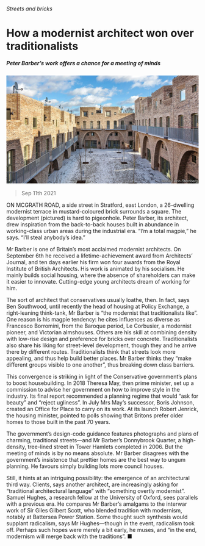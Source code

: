 ###### Streets and bricks

# How a modernist architect won over traditionalists 

##### Peter Barber’s work offers a chance for a meeting of minds 

![image](images/20210911_BRP002_0.jpg) 

> Sep 11th 2021 

ON MCGRATH ROAD, a side street in Stratford, east London, a 26-dwelling modernist terrace in mustard-coloured brick surrounds a square. The development (pictured) is hard to pigeonhole. Peter Barber, its architect, drew inspiration from the back-to-back houses built in abundance in working-class urban areas during the industrial era. “I’m a total magpie,” he says. “I’ll steal anybody’s idea.”

Mr Barber is one of Britain’s most acclaimed modernist architects. On September 6th he received a lifetime-achievement award from Architects’ Journal, and ten days earlier his firm won four awards from the Royal Institute of British Architects. His work is animated by his socialism. He mainly builds social housing, where the absence of shareholders can make it easier to innovate. Cutting-edge young architects dream of working for him.


The sort of architect that conservatives usually loathe, then. In fact, says Ben Southwood, until recently the head of housing at Policy Exchange, a right-leaning think-tank, Mr Barber is “the modernist that traditionalists like”. One reason is his magpie tendency: he cites influences as diverse as Francesco Borromini, from the Baroque period, Le Corbusier, a modernist pioneer, and Victorian almshouses. Others are his skill at combining density with low-rise design and preference for bricks over concrete. Traditionalists also share his liking for street-level development, though they and he arrive there by different routes. Traditionalists think that streets look more appealing, and thus help build better places. Mr Barber thinks they “make different groups visible to one another”, thus breaking down class barriers.

This convergence is striking in light of the Conservative government’s plans to boost housebuilding. In 2018 Theresa May, then prime minister, set up a commission to advise her government on how to improve style in the industry. Its final report recommended a planning regime that would “ask for beauty” and “reject ugliness”. In July Mrs May’s successor, Boris Johnson, created an Office for Place to carry on its work. At its launch Robert Jenrick, the housing minister, pointed to polls showing that Britons prefer older homes to those built in the past 70 years.

The government’s design-code guidance features photographs and plans of charming, traditional streets—and Mr Barber’s Donnybrook Quarter, a high-density, tree-lined street in Tower Hamlets completed in 2006. But the meeting of minds is by no means absolute. Mr Barber disagrees with the government’s insistence that prettier homes are the best way to ungum planning. He favours simply building lots more council houses.

Still, it hints at an intriguing possibility: the emergence of an architectural third way. Clients, says another architect, are increasingly asking for “traditional architectural language” with “something overtly modernist”. Samuel Hughes, a research fellow at the University of Oxford, sees parallels with a previous era. He compares Mr Barber’s amalgams to the interwar work of Sir Giles Gilbert Scott, who blended tradition with modernism, notably at Battersea Power Station. Some thought such synthesis would supplant radicalism, says Mr Hughes—though in the event, radicalism took off. Perhaps such hopes were merely a bit early, he muses, and “in the end, modernism will merge back with the traditions”. ■

